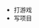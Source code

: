 - 打游戏
- 写项目

<!---
MirrorAndLight/MirrorAndLight is a ✨ special ✨ repository because its `README.md` (this file) appears on your GitHub profile.
You can click the Preview link to take a look at your changes.
--->
